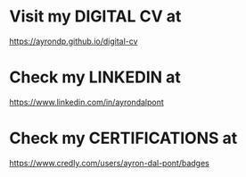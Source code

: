# Visit my DIGITAL CV at
  https://ayrondp.github.io/digital-cv  

# Check my LINKEDIN at
  https://www.linkedin.com/in/ayrondalpont

# Check my CERTIFICATIONS at
  https://www.credly.com/users/ayron-dal-pont/badges


